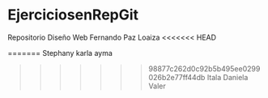 # EjerciciosenRepGit
Repositorio Diseño Web 
Fernando Paz Loaiza
<<<<<<< HEAD

=======
Stephany karla ayma 
>>>>>>> 98877c262d0c92b5b495ee0299026b2e77ff44db
Itala Daniela Valer 
